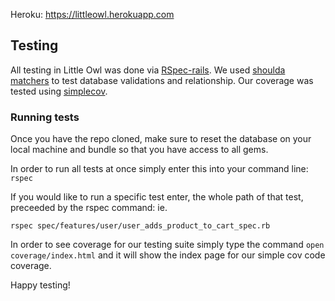 Heroku: https://littleowl.herokuapp.com


## Testing

All testing in Little Owl was done via [RSpec-rails](https://github.com/rspec/rspec-rails).  We used [shoulda matchers](https://github.com/thoughtbot/shoulda-matchers) to test database validations and relationship.  Our coverage was tested using [simplecov](https://github.com/colszowka/simplecov).

### Running tests

Once you have the repo cloned, make sure to reset the database on your local machine and bundle so that you have access to all gems.  

In order to run all tests at once simply enter this into your command line: `rspec`

If you would like to run a specific test enter, the whole path of that test, preceeded by the rspec command: ie. 
```
rspec spec/features/user/user_adds_product_to_cart_spec.rb
```
In order to see coverage for our testing suite simply type the command `open coverage/index.html` and it will show the index page for our simple cov code coverage. 

Happy testing!
